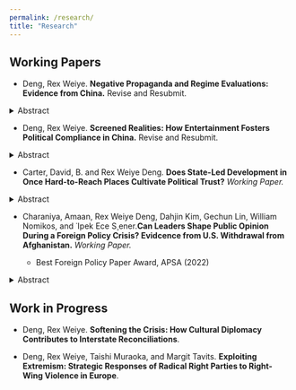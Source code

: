 ```yaml
---
permalink: /research/
title: "Research"
---
```


  
## Working Papers



  * Deng, Rex Weiye. **Negative Propaganda and Regime Evaluations: Evidence from China.** Revise and Resubmit. 

<details><summary>Abstract</summary>

> Authoritarian regimes often regard negative propaganda against Western democracies as a strategy to enhance their own legitimacy. Yet, we know little about its prevalence and efficacy. I argue that negative propaganda likely reduces evaluation of Western democracies because of its seemingly credible content and potentially fear-inducing information. However, it does not necessarily improve evaluation of the domestic regime. By analyzing over 900,000 Weibo posts from Chinese state-affiliated media, I show that negative coverage of Western countries has been increasingly prevalent. Meanwhile, such content appears credible and fear-inducing. With an original, pre-registered survey experiment in China, I show that negative propaganda significantly lowers evaluations of the Western democratic regime, but it does not significantly improve evaluations of the domestic regime. Further analyses suggest that both information and fear are plausible mechanisms. These results broaden the understanding of propaganda and its impact, and how authoritarian regimes survive in a changing information environment.
  
</details>

  * Deng, Rex Weiye. **Screened Realities: How Entertainment Fosters Political Compliance in China.** Revise and Resubmit. 

<details><summary>Abstract</summary>

> Existing research suggests that autocrats face a dilemma: manipulating negative information about regime performance can cause public backlash, but revealing such information can make the regime look incompetent and unaccountable. I argue that, to solve this dilemma, autocrats rely on the entertainment media, where problems get revealed not in isolation but as part of a dramatized narrative that highlights the regime’s efforts to address them. Since such “problem-revealing entertainment” is thought-provoking and immersive, it has the potential to positively affect people’s evaluations of the regime. With a wide array of observational and experimental evidence, I demonstrate that (1) the Chinese regime has systematically generated entertainment products that disclose details of corruption while stressing its efforts to tackle it, and (2) these products enhance citizens’ perceptions of the regime’s competence and accountability because of their thought-provoking and immersive content. These findings broaden our understanding of how information manipulation through entertainment media affects authoritarian resilience and survival.
  
</details>

* Carter, David, B. and Rex Weiye Deng. **Does State-Led Development in Once Hard-to-Reach Places Cultivate Political Trust?** _Working Paper._
<details><summary>Abstract</summary>

> The conventional view suggests that increased state presence in historically rugged and remote regions may face local resistance, as residents in these areas are often hostile toward the central government. However, we argue that individuals in these regions respond positively to contemporary state presence, particularly through infrastructural development, by exhibiting higher levels of trust than those in core areas. Two mechanisms explain this relationship: infrastructural development delivers more noticeable benefits to citizens in peripheral regions, and residents in rugged areas have had limited interactions with contemporary governments, making their political attitudes more malleable. We also highlight two important scope conditions of this relationship -- conflict history and resource extraction. Using geo-spatial data on terrain ruggedness, contemporary infrastructure, and individual-level surveys across three continents, we find evidence supporting our hypotheses. These findings underscore the strengths and limitations of infrastructural development as a crucial form of state presence in bolstering political control.
  
</details>

* Charaniya, Amaan, Rex Weiye Deng, Dahjin Kim, Gechun Lin, William Nomikos, and ˙Ipek Ece S¸ener.**Can Leaders Shape Public Opinion During a Foreign Policy Crisis? Evidcence from U.S. Withdrawal from Afghanistan.** _Working Paper._
  
  * Best Foreign Policy Paper Award, APSA (2022)
<details><summary>Abstract</summary>

> The general public greeted news of the American withdrawal from Afghanistan, ending a two-decade long operation,  with mixed reactions. In this paper, we describe the real-time reactions to the American withdrawal on Twitter. We trace and describe online discussions specifically about the U.S. withdrawal from Afghanistan by collecting a unique dataset of 7 million tweets. Instead of relying on a pre-determined group of users, we collect all tweets in the United States sent between August and September of 2021 that mention a list of keywords related to the  withdrawal. This approach allows us to collect a comprehensive corpus of tweets related to the Afghan withdrawal. We  then apply a semi-supervised machine learning algorithm to measure sentiment toward both the Trump administration, which began the withdrawal, and the Biden administration, which concluded it.  We  find that social media reactions to  key events are rapid but transient. We observe no spikes but a steady increasing volume of negative Tweets after the United States completes the withdrawal process on August 31st. 
  
</details>


## Work in Progress

* Deng, Rex Weiye. **Softening the Crisis: How Cultural Diplomacy Contributes to Interstate Reconciliations**. 

* Deng, Rex Weiye, Taishi Muraoka, and Margit Tavits. **Exploiting Extremism: Strategic Responses of Radical Right Parties to Right-Wing Violence in Europe**.



